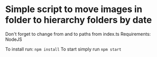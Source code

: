 # Simple script to move images in folder to hierarchy folders by date

Don't forget to change from and to paths from index.ts
Requirements: NodeJS

To install run: `npm install`
To start simply run `npm start`